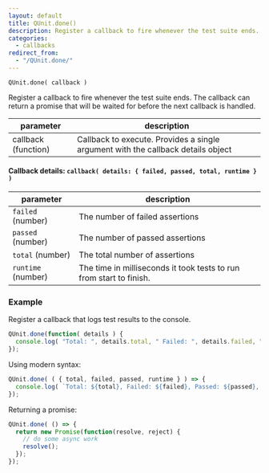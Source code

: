 ```yaml
---
layout: default
title: QUnit.done()
description: Register a callback to fire whenever the test suite ends.
categories:
  - callbacks
redirect_from:
  - "/QUnit.done/"
---
```


`QUnit.done( callback )`

Register a callback to fire whenever the test suite ends. The callback can return a promise that will be waited for before the next callback is handled.

| parameter | description |
|-----------|-------------|
| callback (function) | Callback to execute. Provides a single argument with the callback details object |

#### Callback details: `callback( details: { failed, passed, total, runtime } )`

| parameter | description |
|-----------|-------------|
| `failed` (number) | The number of failed assertions |
| `passed` (number) | The number of passed assertions |
| `total` (number) | The total number of assertions |
| `runtime` (number) | The time in milliseconds it took tests to run from start to finish. |

### Example

Register a callback that logs test results to the console.

```js
QUnit.done(function( details ) {
  console.log( "Total: ", details.total, " Failed: ", details.failed, " Passed: ", details.passed, " Runtime: ", details.runtime );
});
```

Using modern syntax:

```js
QUnit.done( ( { total, failed, passed, runtime } ) => {
  console.log( `Total: ${total}, Failed: ${failed}, Passed: ${passed}, Runtime: ${runtime}` );
});
```

Returning a promise:

```js
QUnit.done( () => {
  return new Promise(function(resolve, reject) {
    // do some async work
    resolve();
  });
});
```
